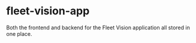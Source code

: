 # fleet-vision-app
Both the frontend and backend for the Fleet Vision application all stored in one place. 
